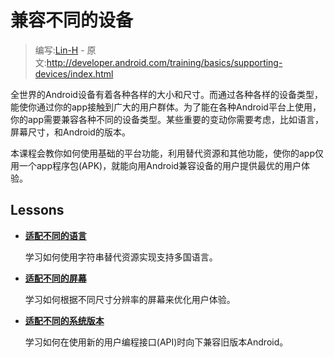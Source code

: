 # 兼容不同的设备

> 编写:[Lin-H](http://github.com/Lin-H) - 原文:<http://developer.android.com/training/basics/supporting-devices/index.html>

全世界的Android设备有着各种各样的大小和尺寸。而通过各种各样的设备类型，能使你通过你的app接触到广大的用户群体。为了能在各种Android平台上使用，你的app需要兼容各种不同的设备类型。某些重要的变动你需要考虑，比如语言，屏幕尺寸，和Android的版本。

本课程会教你如何使用基础的平台功能，利用替代资源和其他功能，使你的app仅用一个app程序包(APK)，就能向用Android兼容设备的用户提供最优的用户体验。

## Lessons

* [**适配不同的语言**](languages.html)

  学习如何使用字符串替代资源实现支持多国语言。


* [**适配不同的屏幕**](screens.html)

  学习如何根据不同尺寸分辨率的屏幕来优化用户体验。


* [**适配不同的系统版本**](platforms.html)

  学习如何在使用新的用户编程接口(API)时向下兼容旧版本Android。
